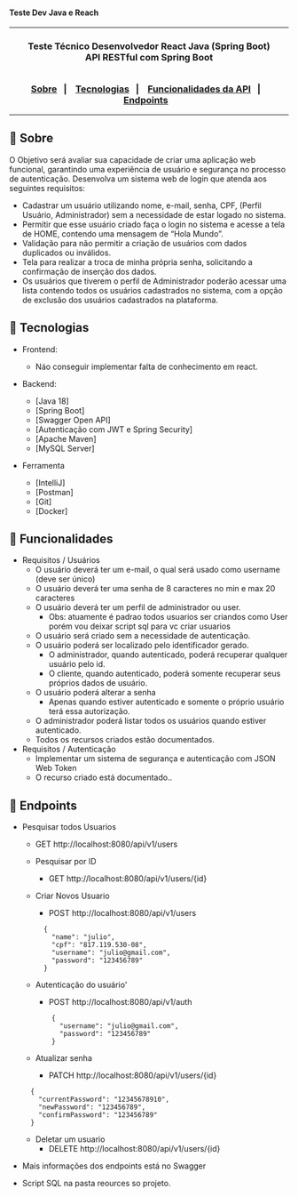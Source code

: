 <h4> Teste Dev Java e Reach </h4>

<hr>

<h3 align="center">
    Teste Técnico Desenvolvedor React Java (Spring Boot) 
    <br>
    API RESTful com Spring Boot
    <br><br>
    <p align="center">
      <a href="#-sobre">Sobre</a>&nbsp;&nbsp;&nbsp;|&nbsp;&nbsp;&nbsp;
      <a href="#-tecnologias">Tecnologias</a>&nbsp;&nbsp;&nbsp;|&nbsp;&nbsp;&nbsp;
      <a href="#-funcionalidades">Funcionalidades da API</a>&nbsp;&nbsp;&nbsp;|&nbsp;&nbsp;&nbsp;
      <a href="#-endpoints">Endpoints</a>&nbsp;&nbsp;&nbsp;
  </p>
</h3>

<hr>

## 🚀 Sobre

O Objetivo será avaliar sua capacidade de criar uma aplicação web funcional, garantindo uma experiência de usuário e segurança no processo de autenticação. Desenvolva um sistema web de login que atenda aos seguintes requisitos:
- Cadastrar um usuário utilizando nome, e-mail, senha, CPF, (Perfil Usuário, Administrador) sem a necessidade de estar logado no sistema.
- Permitir que esse usuário criado faça o login no sistema e acesse a tela de HOME, contendo uma mensagem de “Hola Mundo”.
- Validação para não permitir a criação de usuários com dados duplicados ou inválidos.
- Tela para realizar a troca de minha própria senha, solicitando a confirmação de inserção dos dados.
- Os usuários que tiverem o perfil de Administrador poderão acessar uma lista contendo todos os usuários cadastrados no sistema, com a opção de exclusão dos usuários cadastrados na plataforma.

## 🚀 Tecnologias

- Frontend:
  - Náo conseguir implementar falta de conhecimento em react.

- Backend:
  - [Java 18]
  - [Spring Boot]
  - [Swagger Open API]
  - [Autenticação com JWT e Spring Security]
  - [Apache Maven]
  - [MySQL Server]

- Ferramenta
  - [IntelliJ]
  - [Postman]
  - [Git]
  - [Docker]


## 🚀 Funcionalidades
- Requisitos / Usuários
  - O usuário deverá ter um e-mail, o qual será usado como username (deve ser único)
  - O usuário deverá ter uma senha de 8 caracteres no min e max 20 caracteres
  - O usuário deverá ter um perfil de administrador ou user. 
      - Obs: atuamente é padrao todos usuarios ser criandos como User porém vou deixar script sql para vc criar usuarios 
  - O usuário será criado sem a necessidade de autenticação.
  - O usuário poderá ser localizado pelo identificador gerado.
    - O administrador, quando autenticado, poderá recuperar qualquer usuário pelo id.
    - O cliente, quando autenticado, poderá somente recuperar seus próprios dados de usuário.
  - O usuário poderá alterar a senha
    - Apenas quando estiver autenticado e somente o próprio usuário terá essa autorização.
  - O administrador poderá listar todos os usuários quando estiver autenticado.
  - Todos os recursos criados estão documentados.
- Requisitos / Autenticação
  - Implementar um sistema de segurança e autenticação com JSON Web Token
  - O recurso criado está documentado..

## 🚀 Endpoints

- Pesquisar todos Usuarios
  - GET http://localhost:8080/api/v1/users


  - Pesquisar por ID
    - GET http://localhost:8080/api/v1/users/{id}

  - Criar Novos Usuario 
    - POST http://localhost:8080/api/v1/users
    ```
      {
        "name": "julio",
        "cpf": "817.119.530-08",
        "username": "julio@gmail.com",
        "password": "123456789"
      }
    ```
  - Autenticação do usuário'
    - POST http://localhost:8080/api/v1/auth
    ```
        {
          "username": "julio@gmail.com",
          "password": "123456789"
        }
    ```
  - Atualizar senha
    - PATCH http://localhost:8080/api/v1/users/{id}
  ```
    {
      "currentPassword": "12345678910",
      "newPassword": "123456789",
      "confirmPassword": "123456789"
    }
  ```

  - Deletar um usuario 
    - DELETE http://localhost:8080/api/v1/users/{id}


- Mais informações dos endpoints está no Swagger
- Script SQL na pasta reources so projeto.
